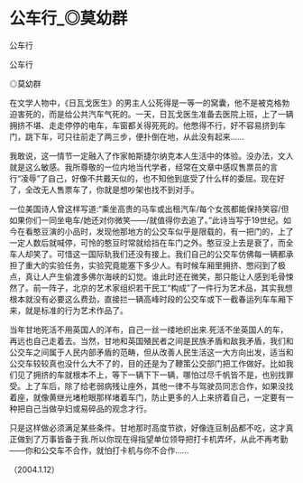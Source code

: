 # 公车行_◎莫幼群

公车行

公车行

◎莫幼群

在文学人物中，《日瓦戈医生》的男主人公死得是一等一的窝囊，他不是被克格勃迫害死的，而是给公共汽车气死的。一天，日瓦戈医生准备去医院上班，上了一辆拥挤不堪、走走停停的电车，车窗都关得死死的。他憋得不行，好不容易挤到车门，跳下车，可只往前走了两三步，便扑倒在地，从此没有起来……

我敢说，这一情节一定融入了作家帕斯捷尔纳克本人生活中的体验。没办法，文人就是这么敏感。我所尊敬的一位内地当代学者，经常在文章中感叹售票员的言行“凌辱”了自己，好像不共戴天似的，也不知他到底受了什么样的委屈。现在好了，全改无人售票车了，你就是想吵架也找不到对手。

一位美国诗人曾这样写道:“乘坐高贵的马车或出租汽车/每个女孩都能保持笑容/但如果你们一同坐电车/她还对你微笑——/就值得你去追了。”此诗当写于19世纪。如今在看憨豆演的小品时，发现他那地方的公交车似乎是限载的，有一把门的，上了一定人数后就喊停，可怜的憨豆时常就给挡在车门之外。憨豆没上去是衰了，而全车人却笑了。可惜这一国际轨我们还没有接上。我们自己的公交车仿佛每一辆都承担了重大的实验任务，实验究竟能塞下多少人。有时候车厢里拥挤、憋闷到了极点，真让人产生偷渡多佛尔海峡的幻觉。谁此时还在微笑，那只能让人感到毛骨悚然了。前一阵子，北京的艺术家组织若干民工“构成”了一件行为艺术品，其实我想根本就没有必要这么费劲，直接拦一辆高峰时段的公交车或下一截春运列车车厢下来，就是标准的行为艺术作品了。

当年甘地死活不用英国人的洋布，自己一丝一缕地织出来.死活不坐英国人的车，再远也自己走着去。当然，甘地和英国殖民者之间是民族矛盾和敌我矛盾，我们和公交车之间属于人民内部矛盾的范畴，但从改善人民生活这一大方向出发，适当和公交车较较真也没什么大不了的，目的还是为了鞭策公交部门把工作做好。比如我们见了拥挤的车就根本不上，等下一辆下下一辆，哪怕过尽千帆皆不是，也别找罪受。上了车后，除了给老弱病残让座外，其他一律不与驾驶员同志合作，如果没找着座，就像黄继光堵枪眼那样堵着车门，防止更多的人上来挤着自己，一定要有一种把自己当做孕妇或易碎品的观念才行。

只是这样做必须满足某些条件。甘地那时高度节欲，好像连豆制品都不吃，这才真正做到了万事皆备于我.所以你现在得指望单位领导把打卡机弄坏，从此不再考勤——你和公交车不合作，就怕打卡机与你不合作……

（2004.1.12）